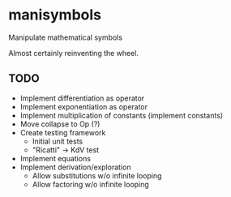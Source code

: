 # manisymbols
Manipulate mathematical symbols

Almost certainly reinventing the wheel.

## TODO

- Implement differentiation as operator
- Implement exponentiation as operator
- Implement multiplication of constants (implement constants)
- Move collapse to Op (?)
- Create testing framework
    - Initial unit tests
    - "Ricatti" -> KdV test
- Implement equations
- Implement derivation/exploration
    - Allow substitutions w/o infinite looping
    - Allow factoring w/o infinite looping

